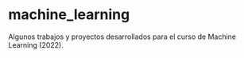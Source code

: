 # machine_learning
Algunos trabajos y proyectos desarrollados para el curso de Machine Learning (2022).
